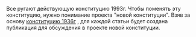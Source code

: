 

Все ругают действующую конституцию 1993г.   Чтобы поменять эту конституцию, нужно понимание проекта "новой конституции".    Взяв за  основу [конституцию 1936г](http://djuga.ru/-11101) , для каждой статьи будет создана публикация для обсуждения в  проекте новой конституции.
